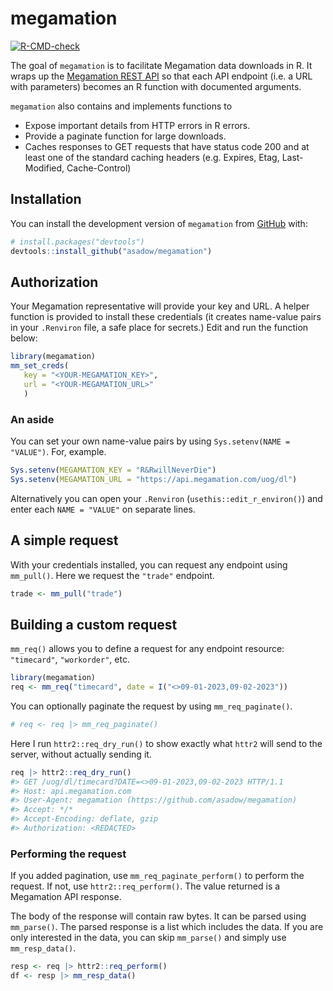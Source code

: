 
# megamation

<!-- badges: start -->

[![R-CMD-check](https://github.com/asadow/megamation/actions/workflows/R-CMD-check.yaml/badge.svg)](https://github.com/asadow/megamation/actions/workflows/R-CMD-check.yaml)

<!-- badges: end -->

The goal of `megamation` is to facilitate Megamation data downloads in
R. It wraps up the [Megamation REST
API](https://apidocs.megamation.com/) so that each API endpoint (i.e. a
URL with parameters) becomes an R function with documented arguments.

`megamation` also contains and implements functions to

- Expose important details from HTTP errors in R errors.
- Provide a paginate function for large downloads.
- Caches responses to GET requests that have status code 200 and at
  least one of the standard caching headers (e.g. Expires, Etag,
  Last-Modified, Cache-Control)

## Installation

You can install the development version of `megamation` from
[GitHub](https://github.com/) with:

``` r
# install.packages("devtools")
devtools::install_github("asadow/megamation")
```

## Authorization

Your Megamation representative will provide your key and URL. A helper
function is provided to install these credentials (it creates name-value
pairs in your `.Renviron` file, a safe place for secrets.) Edit and run
the function below:

``` r
library(megamation)
mm_set_creds(
   key = "<YOUR-MEGAMATION_KEY>",
   url = "<YOUR-MEGAMATION_URL>"
   )
```

### An aside

You can set your own name-value pairs by using
`Sys.setenv(NAME = "VALUE")`. For, example.

``` r
Sys.setenv(MEGAMATION_KEY = "R&RwillNeverDie")
Sys.setenv(MEGAMATION_URL = "https://api.megamation.com/uog/dl")
```

Alternatively you can open your `.Renviron`
(`usethis::edit_r_environ()`) and enter each `NAME = "VALUE"` on
separate lines.

## A simple request

With your credentials installed, you can request any endpoint using
`mm_pull()`. Here we request the `"trade"` endpoint.

``` r
trade <- mm_pull("trade")
```

## Building a custom request

`mm_req()` allows you to define a request for any endpoint resource:
`"timecard"`, `"workorder"`, etc.

``` r
library(megamation)
req <- mm_req("timecard", date = I("<>09-01-2023,09-02-2023"))
```

You can optionally paginate the request by using `mm_req_paginate()`.

``` r
# req <- req |> mm_req_paginate()
```

Here I run `httr2::req_dry_run()` to show exactly what `httr2` will send
to the server, without actually sending it.

``` r
req |> httr2::req_dry_run()
#> GET /uog/dl/timecard?DATE=<>09-01-2023,09-02-2023 HTTP/1.1
#> Host: api.megamation.com
#> User-Agent: megamation (https://github.com/asadow/megamation)
#> Accept: */*
#> Accept-Encoding: deflate, gzip
#> Authorization: <REDACTED>
```

### Performing the request

If you added pagination, use `mm_req_paginate_perform()` to perform the
request. If not, use `httr2::req_perform()`. The value returned is a
Megamation API response.

The body of the response will contain raw bytes. It can be parsed using
`mm_parse()`. The parsed response is a list which includes the data. If
you are only interested in the data, you can skip `mm_parse()` and
simply use `mm_resp_data()`.

``` r
resp <- req |> httr2::req_perform() 
df <- resp |> mm_resp_data()
```
